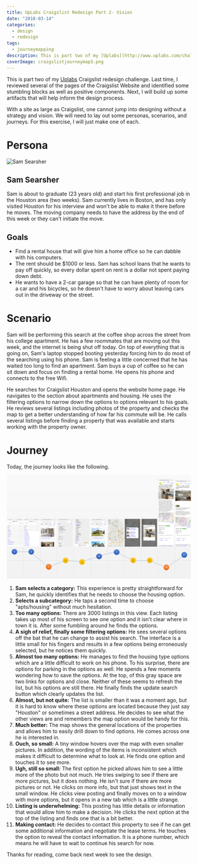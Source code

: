 ```yaml
---
title: UpLabs Craigslist Redesign Part 2- Vision
date: "2018-03-14"
categories: 
  - design
  - redesign
tags: 
  - journeymapping
description: This is part two of my [Uplabs](http://www.uplabs.com/challenges) Craigslist redesign challenge. Last time, I reviewed several of the pages of the Craigslist Website and identified some stumbling blocks as well as positive components. Next, I will build up some artifacts that will help inform the design process.
coverImage: craigslistjourneymap3.png
---
```


This is part two of my [Uplabs](http://www.uplabs.com/challenges) Craigslist redesign challenge. Last time, I reviewed several of the pages of the Craigslist Website and identified some stumbling blocks as well as positive components. Next, I will build up some artifacts that will help inform the design process.

With a site as large as Craigslist, one cannot jump into designing without a strategy and vision. We will need to lay out some personas, scenarios, and journeys. For this exercise, I will just make one of each.

# Persona

![Sam Searsher](./images/pexels-photo-220453.jpeg)

## Sam Searsher

Sam is about to graduate (23 years old) and start his first professional job in the Houston area (two weeks). Sam currently lives in Boston, and has only visited Houston for his interview and won't be able to make it there before he moves. The moving company needs to have the address by the end of this week or they can't initiate the move.

## **Goals**

- Find a rental house that will give him a home office so he can dabble with his computers.
- The rent should be $1000 or less. Sam has school loans that he wants to pay off quickly, so every dollar spent on rent is a dollar not spent paying down debt.
- He wants to have a 2-car garage so that he can have plenty of room for a car and his bicycles, so he doesn't have to worry about leaving cars out in the driveway or the street.

# Scenario

Sam will be performing this search at the coffee shop across the street from his college apartment. He has a few roommates that are moving out this week, and the internet is being shut off today. On top of everything that is going on, Sam's laptop stopped booting yesterday forcing him to do most of the searching using his phone. Sam is feeling a little concerned that he has waited too long to find an apartment. Sam buys a cup of coffee so he can sit down and focus on finding a rental home. He opens his phone and connects to the free Wifi.

He searches for Craigslist Houston and opens the website home page. He navigates to the section about apartments and housing. He uses the filtering options to narrow down the options to options relevant to his goals. He reviews several listings including photos of the property and checks the map to get a better understanding of how far his commute will be. He calls several listings before finding a property that was available and starts working with the property owner.

# Journey

Today, the journey looks like the following.

![CraigslistJourneyMap.png](./images/craigslistjourneymap3.png)

1. **Sam selects a category:** This experience is pretty straightforward for Sam, he quickly identifies that he needs to choose the housing option.
2. **Selects a subcategory:** He taps a second time to choose "apts/housing" without much hesitation.
3. **Too many options:** There are 3000 listings in this view. Each listing takes up most of his screen to see one option and it isn't clear where in town it is. After some fumbling around he finds the options.
4. **A sigh of relief, finally some filtering options:** He sees several options off the bat that he can change to assist his search. The interface is a little small for his fingers and results in a few options being erroneously selected, but he notices them quickly.
5. **Almost too many options:** He manages to find the housing type options which are a little difficult to work on his phone. To his surprise, there are options for parking in the options as well. He spends a few moments wondering how to save the options. At the top, of this gray space are two links for options and close. Neither of these seems to refresh the list, but his options are still there. He finally finds the update search button which clearly updates the list.
6. **Almost, but not quite:** The list is smaller than it was a moment ago, but it is hard to know where these options are located because they just say "Houston" or sometimes a street address. He decides to see what the other views are and remembers the map option would be handy for this.
7. **Much better:** The map shows the general locations of the properties and allows him to easily drill down to find options. He comes across one he is interested in.
8. **Ouch, so small:** A tiny window hovers over the map with even smaller pictures. In addition, the wording of the items is inconsistent which makes it difficult to determine what to look at. He finds one option and touches it to see more.
9. **Ugh, still so small:** The first option he picked allows him to see a little more of the photo but not much. He tries swiping to see if there are more pictures, but it does nothing. He isn't sure if there are more pictures or not. He clicks on more info, but that just shows text in the small window. He clicks view posting and finally moves on to a window with more options, but it opens in a new tab which is a little strange.
10. **Listing is underwhelming:** This posting has little details or information that would allow him to make a decision. He clicks the next option at the top of the listing and finds one that is a bit better.
11. **Making contact:** He decides to contact this property to see if he can get some additional information and negotiate the lease terms. He touches the option to reveal the contact information. It is a phone number, which means he will have to wait to continue his search for now.

Thanks for reading, come back next week to see the design.
